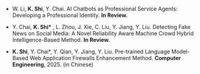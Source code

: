 - W. Li, <strong>K. Shi</strong>, Y. Chai. AI Chatbots as Professional Service Agents: Developing a Professional Identity. <strong>In Review.</strong>

- Y. Chai, <strong>K. Shi* </strong>, L. Zhou, J. Xie, C. Liu, Y. Jiang, Y. Liu. Detecting Fake News on Social Media: A Novel Reliability Aware Machine Crowd Hybrid Intelligence-Based Method. <strong>In Review.</strong>

- <strong>K. Shi</strong>, Y. Chai*, Y. Qian, Y. Jiang, Y. Liu. Pre-trained Language Model-Based Web Application Firewalls Enhancement Method. <strong>Computer Engineering</strong>, 2025. (in Chinese)
